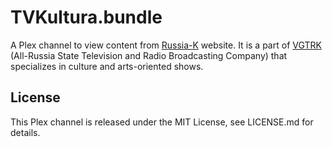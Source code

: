 TVKultura.bundle
================

A Plex channel to view content from [Russia-K][tvkultura] website. It is a part of [VGTRK][vgtrk]
(All-Russia State Television and Radio Broadcasting Company) that specializes in culture and arts-oriented
shows. 

License
-------

This Plex channel is released under the MIT License, see LICENSE.md for details.


 [tvkultura]: https://tvkultura.ru/
 [vgtrk]: https://vgtrk.com/
 